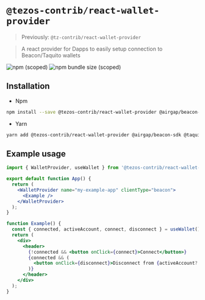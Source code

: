 # `@tezos-contrib/react-wallet-provider`

> Previously: `@tz-contrib/react-wallet-provider`

> A react provider for Dapps to easily setup connection to Beacon/Taquito wallets

![npm (scoped)](https://img.shields.io/npm/v/@tezos-contrib/react-wallet-provider?style=for-the-badge)
![npm bundle size (scoped)](https://img.shields.io/bundlephobia/minzip/@tezos-contrib/react-wallet-provider?style=for-the-badge)

## Installation

- Npm

```bash
npm install --save @tezos-contrib/react-wallet-provider @airgap/beacon-sdk @taquito/beacon-wallet
```

- Yarn

```bash
yarn add @tezos-contrib/react-wallet-provider @airgap/beacon-sdk @taquito/beacon-wallet
```

## Example usage

```jsx
import { WalletProvider, useWallet } from '@tezos-contrib/react-wallet-provider';

export default function App() {
  return (
    <WalletProvider name="my-example-app" clientType="beacon">
      <Example />
    </WalletProvider>
  );
}

function Example() {
  const { connected, activeAccount, connect, disconnect } = useWallet();
  return (
    <div>
      <header>
        {!connected && <button onClick={connect}>Connect</button>}
        {connected && (
          <button onClick={disconnect}>Disconnect from {activeAccount?.address}</button>
        )}
      </header>
    </div>
  );
}
```
